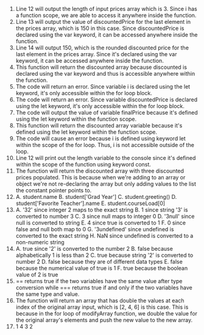 1. Line 12 will output the length of input prices array which is 3. Since i has a function scope, we are able to access it anywhere inside the function.
2. Line 13 will output the value of discountedPrice for the last element in the prices array, which is 150 in this case. Since discountedPrice is declared using the var keyword, it can be accessed anywhere inside the function.
3. Line 14 will output 150, which is the rounded discounted price for the last element in the prices array. Since it's declared using the var keyword, it can be accessed anywhere inside the function.
4. This function will return the discounted array because discounted is declared using the var keyword and thus is accessible anywhere within the function.
5. The code will return an error. Since variable i is declared using the let keyword, it's only accessible within the for loop block.
6. The code will return an error. Since variable discountedPrice is declared using the let keyword, it's only accessible within the for loop block.
7. The code will output the value of variable finalPrice because it's defined using the let keyword within the function scope.
8. This function will return the discounted array variable because it's defined using the let keyword within the function scope.
9. The code will cause an error because i is defined using keyword let within the scope of the for loop. Thus, i is not accessible outside of the loop.
10. Line 12 will print out the length variable to the console since it's defined within the scope of the function using keyword const.
11. The function will return the discounted array with three discounted prices populated. This is because when we're adding to an array or object we're not re-declaring the array but only adding values to the list the constant pointer points to.
12. A. student.name
    B. student['Grad Year']
    C. student.greeting()
    D. student['Favorite Teacher'].name
    E. student.courseLoad[0]
13. A. '32' since integer 2 maps to the exact string
    B. 1 since string '3' is converted to number 3
    C. 3 since null maps to integer 0
    D. '3null' since null is converted to string
    E. 4 since true is converted to 1
    F. 0 since false and null both map to 0
    G. '3undefined' since undefined is converted to the exact string
    H. NaN since undefined is converted to a non-numeric string
14. A. true since '2' is converted to the number 2
    B. false because alphabetically 1 is less than 2
    C. true because string '2' is converted to number 2
    D. false because they are of different data types
    E. false because the numerical value of true is 1
    F. true because the boolean value of 2 is true
15. == returns true if the two variables have the same value after type conversion while === returns true if and only if the two variables have the same type and value.
17. The function will return an array that has double the values at each index of the original array input, which is [2, 4, 6] is this case. This is because in the for loop of modifyArray function, we double the value for the original array's elements and push the new value to the new array.
19.   1 4 3 2

